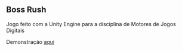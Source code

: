## Boss Rush

Jogo feito com a Unity Engine para a disciplina de Motores de Jogos Digitais

Demonstração [aqui](https://github.com/yamgomes/boss-rush)

